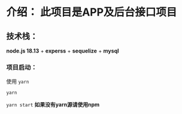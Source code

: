 # 介绍： 此项目是APP及后台接口项目

## 技术栈：
**node.js 18.13** + **experss** + **sequelize** + **mysql**

### 项目启动：
使用 ``yarn``  

``yarn ``

``yarn start``  **如果没有yarn源请使用npm**
